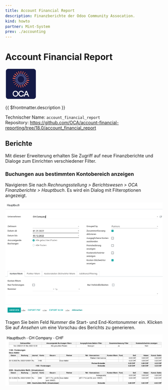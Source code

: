 ```yaml
---
title: Account Financial Report
description: Finanzberichte der Odoo Community Assocation.
kind: howto
partner: Mint-System
prev: ./accounting
---
```


# Account Financial Report

![icon_oca_app](attachments/icon_oca_app.png)

{{ $frontmatter.description }}

Technischer Name: `account_financial_report`\
Repository: <https://github.com/OCA/account-financial-reporting/tree/18.0/account_financial_report>

## Berichte

Mit dieser Erweiterung erhalten Sie Zugriff auf neue Finanzberichte und Dialoge zum Einrichten verschiedener Filter.

### Buchungen aus bestimmten Kontobereich anzeigen

Navigieren Sie nach _Rechnungsstellung > Berichtswesen > OCA Finanzberichte > Hauptbuch_. Es wird ein Dialog mit Filteroptionen angezeigt.

![](attachments/Account%20Financial%20Report%20Dialog.png)

Tragen Sie beim Feld _Nummer_ die Start- und End-Kontonummer ein. Klicken Sie auf _Ansehen_ um eine Vorschau des Berichts zu generieren.

![](attachments/Account%20Financial%20Report.png)
